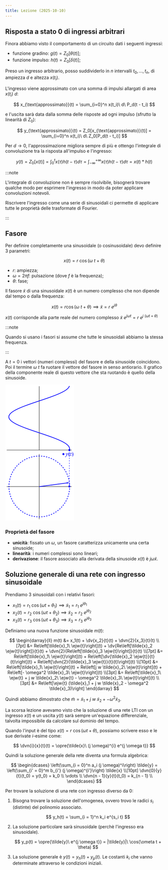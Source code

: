 ```yaml
---
title: Lezione (2025-10-10)
---
```


## Risposta a stato 0 di ingressi arbitrari

Finora abbiamo visto il comportamento di un circuito dati i seguenti ingressi:

- funzione gradino: $g(t) = Z_0[\theta(t)]$;
- funzione impulso: $h(t) = Z_0[\delta(t)]$;

Preso un ingresso arbitrario, posso suddividerlo in $n$ intervalli
$t_0, \ldots, t_n$, di ampiezza $d$ e altezza $x(t_i)$.

L'ingresso viene approssimato con una somma di impulsi allargati di area
$x(t_i)\ d$:

$$
x_{\text{approssimato}}(t) = \sum_{i=0}^n x(t_i)\ d\ P_d(t - t_i)
$$

e l'uscita sarà data dalla somma delle risposte ad ogni impulso (sfrutto la
linearità di $Z_0$):

$$
y_{\text{approssimato}}(t) = Z_0[x_{\text{approssimato}}(t)] = \sum_{i=0}^n x(t_i)\ d\ Z_0[P_d(t - t_i)]
$$

Per $d \to 0$, l'approssimazione migliora sempre di più e ottengo l'integrale di
convoluzione tra la risposta all'impulso e l'ingresso:

$$
y(t) = Z_0[x(t)]
     = \int_0^t x(\tau) h(t - \tau) d\tau
     = \int_{-\infty}^{+\infty} x(\tau) h(t - \tau) d\tau
     = x(t) * h(t)
$$

:::note

L'integrale di convoluzione non è sempre risolvibile, bisognerà trovare qualche
modo per esprimere l'ingresso in modo da poter applicare convoluzioni notevoli.

Riscrivere l'ingresso come una serie di sinusoidali ci permette di applicare
tutte le proprietà delle trasformate di Fourier.

:::

## Fasore

Per definire completamente una sinusoidale (o cosinusoidale) devo definire 3
parametri:

$$
x(t) = r\ \cos(\omega\ t + \theta)
$$

- $r$: ampiezza;
- $\omega = 2 \pi f$: pulsazione (dove $f$ è la frequenza);
- $\theta$: fase;

Il fasore $\tilde{x}$ di una sinusoidale $x(t)$ è un numero complesso che non
dipende dal tempo o dalla frequenza:

$$
x(t) = r \cos(\omega\ t + \theta) \implies \tilde{x} = r\ e^{j \theta}
$$

$x(t)$ corrisponde alla parte reale del numero complesso
$\tilde{x}\ e^{j \omega t} = r\ e^{j\ (\omega t + \theta)}$

:::note

Quando si usano i fasori si assume che tutte le sinusoidali abbiamo la stessa
frequenza.

:::

A $t = 0$ i vettori (numeri complessi) del fasore e della sinusoide coincidono.
Poi il termine $\omega\ t$ fa ruotare il vettore del fasore in senso antiorario.
Il grafico della componente reale di questo vettore che sta ruotando è quello
della sinusoide.

![Animazione fasore e sinusoide](../../../../../images/fisica-2/fasore-e-sinusoide.gif)

### Proprietà del fasore

- **unicità**: fissato un $\omega$, un fasore caratterizza unicamente una certa
  sinusoide;
- **linearità**: i numeri complessi sono lineari;
- **derivazione**: il fasore associato alla derivata della sinusoide $x(t)$ è
  $j \omega \tilde{x}$.

## Soluzione generale di una rete con ingresso sinusoidale

Prendiamo 3 sinusoidali con i relativi fasori:

- $x_1(t) = r_1\ \cos(\omega t + \theta_1) \implies \tilde{x}_1 = r_1\ e^{j \theta_1}$
- $x_2(t) = r_2\ \cos(\omega t + \theta_2) \implies \tilde{x}_2 = r_2\ e^{j \theta_2}$
- $x_3(t) = r_3\ \cos(\omega t + \theta_3) \implies \tilde{x}_3 = r_3\ e^{j \theta_3}$

Definiamo una nuova funzione sinusoidale $m(t)$:

$$
\begin{darray}{ll}
m(t) &= x_1(t) + \dv{x_2}{t}(t)  + \dvn{2}{x_3}{t}(t) \\[7pt]
     &= Re\left[\tilde{x}_1\ \ejw{t}\right](t) + \dv{Re\left[\tilde{x}_2 \ejw{t}\right]}{t}(t) + \dvn{2}{Re\left[\tilde{x}_3 \ejw{t}\right]}{t}(t) \\[7pt]
     &= Re\left[\tilde{x}_1\ \ejw{t}\right](t) + Re\left[\dv{\tilde{x}_2 \ejw{t}}{t}(t)\right](t) + Re\left[\dvn{2}{\tilde{x}_3 \ejw{t}}{t}(t)\right](t) \\[10pt]
     &= Re\left[\tilde{x}_1\ \ejw{t}\right](t) + Re\left[j w \tilde{x}_2\ \ejw{t}\right](t) + Re\left[- \omega^2 \tilde{x}_3\ \ejw{t}\right](t) \\[3pt]
     &= Re\left[\tilde{x}_1\ \ejw{t} + j w \tilde{x}_2\ \ejw{t} - \omega^2 \tilde{x}_3\ \ejw{t}\right](t) \\[3pt]
     &= Re\left[\ejw{t} (\tilde{x}_1 + j w \tilde{x}_2 - \omega^2 \tilde{x}_3)\right]
\end{darray}
$$

Quindi abbiamo dimostrato che
$\tilde{m} = \tilde{x}_1 + j\ w\ \tilde{x}_2 + - \omega^2 \tilde{x}_3$.

La scorsa lezione avevamo visto che la soluzione di una rete LTI con un ingresso
$x(t)$ e un uscita $y(t)$ sarà sempre un'equazione differenziale, talvolta
impossibile da calcolare sul dominio del tempo.

Quando l'input è del tipo $x(t) = r\ \cos(\omega t + \theta)$, possiamo scrivere
esso e le sue derivate $i$-esime come:

$$
\dvn{i}{x}{t}(t) = \opre{\tilde{x}\ (j \omega)^{i} e^{j \omega t}}
$$

Quindi la soluzione generale della rete diventa una formula algebrica:

$$
\begin{dcases}
\left(\sum_{i = 0}^n a_i (j \omega)^i\right) \tilde{y} = \left(\sum_{i' = 0}^m b_{i'} (j \omega)^{i'}\right) \tilde{x} \\[10pt]
\dvn{0}{y}{t}(t_0) = y(t_0) = k_0 \\
\vdots \\
\dvn{n - 1}{y}{t}(t_0) = k_{n - 1} \\
\end{dcases}
$$

Per trovare la soluzione di una rete con ingresso diverso da $0$:

1. Bisogna trovare la soluzione dell'omogenea, ovvero trovo le radici $s_i$
   (distinte) del polinomio associato.

   $$
   y_h(t) = \sum_{i = 1}^n k_i e^{s_i t}
   $$

2. La soluzione particolare sarà sinusoidale (perchè l'ingresso era
   sinusoidale).

   $$
   y_p(t) = \opre{\tilde{y}\ e^{j \omega t}} = |\tilde{y}|\ \cos(\ometa t + \theta)
   $$

3. La soluzione generale è $y(t) = y_h(t) + y_p(t)$. Le costanti $k_i$ che vanno
   determinate attraverso le condizioni iniziali.
